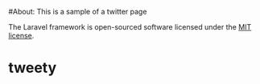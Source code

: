 #About: This is a sample of a twitter page


The Laravel framework is open-sourced software licensed under the [MIT license](https://opensource.org/licenses/MIT).
# tweety
